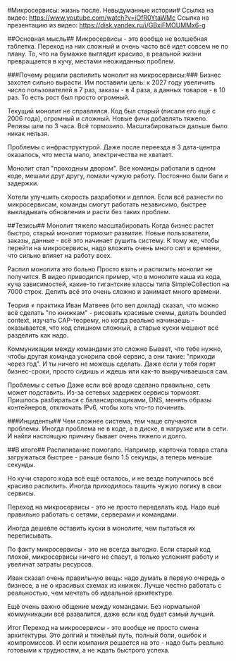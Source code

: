 #Микросервисы: жизнь после. Невыдуманные истории#
Ссылка на видео: https://www.youtube.com/watch?v=iOfR0YtaWMc
Ссылка на презентацию из видео: https://disk.yandex.ru/i/GBxiFMOUMMx6-g

##Основная мысль##
Микросервисы - это вообще не волшебная таблетка. Переход на них сложный и очень часто всё идет совсем не по плану. То, что на бумажке выглядит красиво, в реальной жизни превращается в кучу, местами неожиданных проблем.

###Почему решили распилить монолит на микросервисы:###
Бизнес захотел сильно вырасти.
Им поставили цель: к 2027 году увеличить число пользователей в 7 раз, заказы - в 4 раза, а данных товаров - в 10 раз. То есть рост был просто огромный.

Текущий монолит не справлялся.
Код был старый (писали его ещё с 2006 года), огромный и сложный. Новые фичи добавлять тяжело. Релизы шли по 3 часа. Всё тормозило. Масштабироваться дальше было никак нельзя.

Проблемы с инфраструктурой.
Даже после переезда в 3 дата-центра оказалось, что места мало, электричества не хватает.

Монолит стал "проходным двором".
Все команды работали в одном коде, мешали друг другу, ломали чужую работу. Постоянно были баги и задержки.

Хотели улучшить скорость разработки и деплоя.
Если всё разнести по микросервисам, команды смогут работать независимо, быстрее выкладывать обновления и расти без таких проблем.

##Тезисы##
Монолит тяжело масштабировать
Когда бизнес растет быстро, старый монолит тормозит развитие. Новые пользователи, заказы, данные - всё это начинает рушить систему. К тому же, чтобы перейти на микросервисы, надо вложить очень много сил и времени, что сильно влияет на работу всех.

Распил монолита это больно
Просто взять и распилить монолит не получится. В видео приводился пример, что в монолите каша из кода, куча зависимостей, какие-то гигантские классы типа SimpleCollection на 7000 строк. Делить всё это очень сложно и занимает много времени.

Теория ≠ практика
Иван Матвеев (кто вел доклад) сказал, что можно всё сделать "по книжкам" - рисовать красивые схемы, делать bounded context, изучать CAP-теорему, но когда реально начинаешь - оказывается, что код слишком сложный, а старые куски мешают всё разделить как надо.

Коммуникации между командами это сложно
Бывает, что тебе нужно, чтобы другая команда ускорила свой сервис, а они такие: "приходи через год". И ты ничего не можешь сделать. Даже если у тебя горят бизнес-сроки, просто сидишь и ждешь или как-то выкручиваешься сам.

Проблемы с сетью
Даже если всё вроде сделано правильно, сеть может подставить. Из-за сетевых задержек сервисы тормозят. Пришлось разбираться с балансировщиками, DNS, менять образы контейнеров, отключать IPv6, чтобы хоть что-то починить.

###Инциденты##
Чем сложнее система, тем чаще случаются проблемы. Иногда проблема не в коде, а в диске, в нагрузке или в сети. И найти настоящую причину бывает очень тяжело и долго.

##В итоге##
Распиливание помогало. Например, карточка товара стала загружаться быстрее - раньше было 1.5 секунды, а теперь меньше секунды.

Но кучи старого кода всё ещё осталось, и не везде получилось всё красиво распилить. Иногда приходилось тащить чужую логику в свои сервисы.

Переход на микросервисы - это не просто переделать код. Надо ещё правильно работать с сетями, серверами и командами.

Иногда дешевле оставить куски в монолите, чем пытаться их переписывать.

По факту микросервисы - это не всегда выгодно. Если старый код плохой, микросервисы ничего не спасут, а только усложнят работу и увеличат затраты ресурсов.

Иван сказал очень правильную вещь: надо думать в первую очередь о бизнесе, а не о красивых схемах из книжек. Лучше честно работать с реальностью, чем мечтать об идеальной архитектуре.

Ещё очень важно общение между командами. Без нормальной коммуникации всё развалится, даже если код будет самый лучший.

Итог
Переход на микросервисы - это вообще не просто смена архитектуры. Это долгий и тяжёлый путь, полный боли, ошибок и компромиссов. И если компания решается на это - надо быть реально готовыми к трудностям, а не ждать быстрого успеха.

